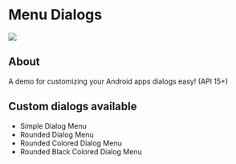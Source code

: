 # Menu Dialogs
<img src="https://github.com/gcantoni/menudialogs/blob/master/app.png"/>

## About
A demo for customizing your Android apps dialogs easy! (API 15+)

## Custom dialogs available
- Simple Dialog Menu
- Rounded Dialog Menu
- Rounded Colored Dialog Menu
- Rounded Black Colored Dialog Menu

